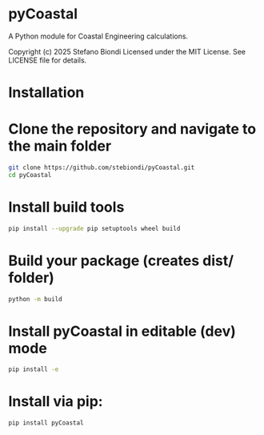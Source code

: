 # pyCoastal

A Python module for Coastal Engineering calculations.

Copyright (c) 2025 Stefano Biondi
Licensed under the MIT License. See LICENSE file for details.

# Installation
# Clone the repository and navigate to the main folder
```bash
git clone https://github.com/stebiondi/pyCoastal.git
cd pyCoastal
```

# Install build tools
```bash
pip install --upgrade pip setuptools wheel build
```

# Build your package (creates dist/ folder)
```bash
python -m build
```

# Install pyCoastal in editable (dev) mode
```bash
pip install -e 
```

# Install via pip:

```bash
pip install pyCoastal
```

